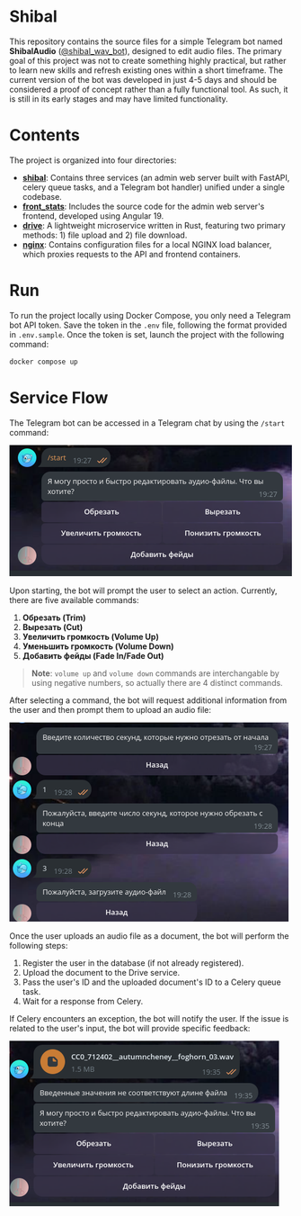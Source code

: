 # Shibal

This repository contains the source files for a simple Telegram bot named **ShibalAudio** ([@shibal_wav_bot](https://t.me/shibal_wav_bot)), designed to edit audio files.
The primary goal of this project was not to create something highly practical, but rather to learn new skills and refresh existing ones within a short timeframe.
The current version of the bot was developed in just 4-5 days and should be considered a proof of concept rather than a fully functional tool.
As such, it is still in its early stages and may have limited functionality.

# Contents

The project is organized into four directories:

- **[shibal](https://github.com/doojonio/shibal/tree/main/shibal)**: Contains three services (an admin web server built with FastAPI, celery queue tasks, and a Telegram bot handler) unified under a single codebase.
- **[front_stats](https://github.com/doojonio/shibal/tree/main/front_stats)**: Includes the source code for the admin web server's frontend, developed using Angular 19.
- **[drive](https://github.com/doojonio/shibal/tree/main/drive)**: A lightweight microservice written in Rust, featuring two primary methods: 1) file upload and 2) file download.
- **[nginx](https://github.com/doojonio/shibal/tree/main/nginx)**: Contains configuration files for a local NGINX load balancer, which proxies requests to the API and frontend containers.

# Run

To run the project locally using Docker Compose, you only need a Telegram bot API token. Save the token in the `.env` file, following the format provided in `.env.sample`. Once the token is set, launch the project with the following command:

```bash
docker compose up
```

# Service Flow

The Telegram bot can be accessed in a Telegram chat by using the `/start` command:

![](docs/images/bot_1_start.png "Bot Start")

Upon starting, the bot will prompt the user to select an action. Currently, there are five available commands:

1. **Обрезать (Trim)**
2. **Вырезать (Cut)**
3. **Увеличить громкость (Volume Up)**
4. **Уменьшить громкость (Volume Down)**
5. **Добавить фейды (Fade In/Fade Out)**

> **Note**: `volume up` and `volume down` commands are interchangable by using negative numbers, so actually there are 4 distinct commands.

After selecting a command, the bot will request additional information from the user and then prompt them to upload an audio file:

![](docs/images/bot_2_asking.png "Bot Asking for Input")

Once the user uploads an audio file as a document, the bot will perform the following steps:

1. Register the user in the database (if not already registered).
2. Upload the document to the Drive service.
3. Pass the user's ID and the uploaded document's ID to a Celery queue task.
4. Wait for a response from Celery.

If Celery encounters an exception, the bot will notify the user. If the issue is related to the user's input, the bot will provide specific feedback:

![](docs/images/bot_3_invalid_input.png "Invalid Input")

